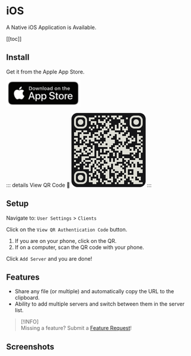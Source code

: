 # iOS

A Native iOS Application is Available.

[[toc]]

<VPCardLink
title="Visit GitHub for More Info"
href="https://github.com/django-files/ios-client"
src="/images/logos/github.png"
/>

## Install

Get it from the Apple App Store.

[![Apple App Store](https://raw.githubusercontent.com/django-files/repo-images/refs/heads/master/badges/get/apple.png)](https://apps.apple.com/us/app/django-files/id6742523003)

::: details View QR Code 📸
[![Apple App Store](https://raw.githubusercontent.com/django-files/repo-images/refs/heads/master/ios-client/qr/apple.png)](https://apps.apple.com/us/app/django-files/id6742523003)
:::

## Setup

Navigate to: `User Settings` > `Clients`

Click on the `View QR Authentication Code` button.

1. If you are on your phone, click on the QR.
2. If on a computer, scan the QR code with your phone.

Click `Add Server` and you are done!

## Features

- Share any file (or multiple) and automatically copy the URL to the clipboard.
- Ability to add multiple servers and switch between them in the server list.

> [!INFO]  
> Missing a feature? Submit a [Feature Request](https://github.com/django-files/ios-client/discussions/categories/feature-requests)!

## Screenshots

<VPSwiper
base-url="https://raw.githubusercontent.com/django-files/repo-images/refs/heads/master/ios-client/docs"
:number-of-slides="7"
:breakpoints="{ 1096: { slidesPerView: 3 } }"
:pagination="{ clickable: true }"
effect="coverflow"
:coverflow-effect="{ slideShadows: false }"
height="496px"
/>
